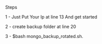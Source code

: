 Steps

1 - Just Put Your Ip at line 13 And get started 

2 - create backup folder at line 20

3 - $bash mongo_backup_rotated.sh.
